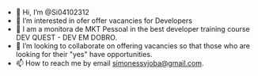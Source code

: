 - 👋 Hi, I’m @Si04102312
- 👀 I’m interested in ofer offer vacancies for Developers
- 🌱 I am a monitora de MKT Pessoal in the best developer training course DEV QUEST - DEV EM DOBRO.
- 💞️ I’m looking to collaborate on offering vacancies so that those who are looking for their "yes" have opportunities.
- 📫 How to reach me by email simonessvjoba@gmail.com.

<!---
Si04102312/Si04102312 is a ✨ special ✨ repository because its `README.md` (this file) appears on your GitHub profile.
You can click the Preview link to take a look at your changes.
--->
